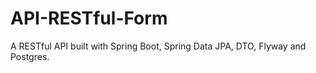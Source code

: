 # API-RESTful-Form
 A RESTful API built with Spring Boot, Spring Data JPA, DTO, Flyway and Postgres.
